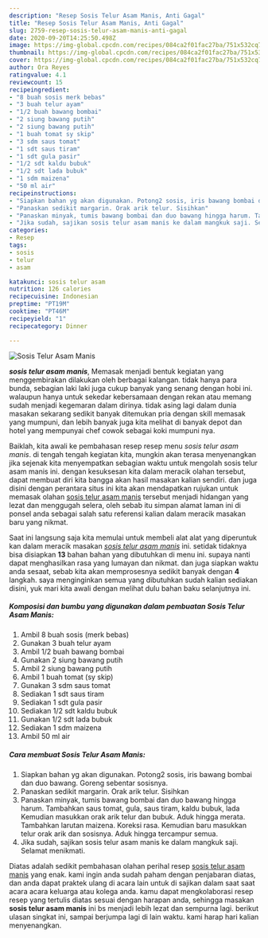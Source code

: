 ```yaml
---
description: "Resep Sosis Telur Asam Manis, Anti Gagal"
title: "Resep Sosis Telur Asam Manis, Anti Gagal"
slug: 2759-resep-sosis-telur-asam-manis-anti-gagal
date: 2020-09-20T14:25:50.498Z
image: https://img-global.cpcdn.com/recipes/084ca2f01fac27ba/751x532cq70/sosis-telur-asam-manis-foto-resep-utama.jpg
thumbnail: https://img-global.cpcdn.com/recipes/084ca2f01fac27ba/751x532cq70/sosis-telur-asam-manis-foto-resep-utama.jpg
cover: https://img-global.cpcdn.com/recipes/084ca2f01fac27ba/751x532cq70/sosis-telur-asam-manis-foto-resep-utama.jpg
author: Ora Reyes
ratingvalue: 4.1
reviewcount: 15
recipeingredient:
- "8 buah sosis merk bebas"
- "3 buah telur ayam"
- "1/2 buah bawang bombai"
- "2 siung bawang putih"
- "2 siung bawang putih"
- "1 buah tomat sy skip"
- "3 sdm saus tomat"
- "1 sdt saus tiram"
- "1 sdt gula pasir"
- "1/2 sdt kaldu bubuk"
- "1/2 sdt lada bubuk"
- "1 sdm maizena"
- "50 ml air"
recipeinstructions:
- "Siapkan bahan yg akan digunakan. Potong2 sosis, iris bawang bombai dan duo bawang. Goreng sebentar sosisnya."
- "Panaskan sedikit margarin. Orak arik telur. Sisihkan"
- "Panaskan minyak, tumis bawang bombai dan duo bawang hingga harum. Tambahkan saus tomat, gula, saus tiram, kaldu bubuk, lada Kemudian masukkan orak arik telur dan bubuk. Aduk hingga merata. Tambahkan larutan maizena. Koreksi rasa. Kemudian baru masukkan telur orak arik dan sosisnya. Aduk hingga tercampur semua."
- "Jika sudah, sajikan sosis telur asam manis ke dalam mangkuk saji. Selamat menikmati."
categories:
- Resep
tags:
- sosis
- telur
- asam

katakunci: sosis telur asam 
nutrition: 126 calories
recipecuisine: Indonesian
preptime: "PT19M"
cooktime: "PT46M"
recipeyield: "1"
recipecategory: Dinner

---
```



![Sosis Telur Asam Manis](https://img-global.cpcdn.com/recipes/084ca2f01fac27ba/751x532cq70/sosis-telur-asam-manis-foto-resep-utama.jpg)

<b><i>sosis telur asam manis</i></b>, Memasak menjadi bentuk kegiatan yang menggembirakan dilakukan oleh berbagai kalangan. tidak hanya para bunda, sebagian laki laki juga cukup banyak yang senang dengan hobi ini. walaupun hanya untuk sekedar kebersamaan dengan rekan atau memang sudah menjadi kegemaran dalam dirinya. tidak asing lagi dalam dunia masakan sekarang sedikit banyak ditemukan pria dengan skill memasak yang mumpuni, dan lebih banyak juga kita melihat di banyak depot dan hotel yang mempunyai chef cowok sebagai koki mumpuni nya.

Baiklah, kita awali ke pembahasan resep resep menu <i>sosis telur asam manis</i>. di tengah tengah kegiatan kita, mungkin akan terasa menyenangkan jika sejenak kita menyempatkan sebagian waktu untuk mengolah sosis telur asam manis ini. dengan kesuksesan kita dalam meracik olahan tersebut, dapat membuat diri kita bangga akan hasil masakan kalian sendiri. dan juga disini dengan perantara situs ini kita akan mendapatkan rujukan untuk memasak olahan <u>sosis telur asam manis</u> tersebut menjadi hidangan yang lezat dan menggugah selera, oleh sebab itu simpan alamat laman ini di ponsel anda sebagai salah satu referensi kalian dalam meracik masakan baru yang nikmat.




Saat ini langsung saja kita memulai untuk membeli alat alat yang diperuntuk kan dalam meracik masakan <u><i>sosis telur asam manis</i></u> ini. setidak tidaknya bisa disiapkan <b>13</b> bahan bahan yang dibutuhkan di menu ini. supaya nanti dapat menghasilkan rasa yang lumayan dan nikmat. dan juga siapkan waktu anda sesaat, sebab kita akan memprosesnya sedikit banyak dengan <b>4</b> langkah. saya menginginkan semua yang dibutuhkan sudah kalian sediakan disini, yuk mari kita awali dengan melihat dulu bahan baku selanjutnya ini.

<!--inarticleads1-->

##### Komposisi dan bumbu yang digunakan dalam pembuatan Sosis Telur Asam Manis:

1. Ambil 8 buah sosis (merk bebas)
1. Gunakan 3 buah telur ayam
1. Ambil 1/2 buah bawang bombai
1. Gunakan 2 siung bawang putih
1. Ambil 2 siung bawang putih
1. Ambil 1 buah tomat (sy skip)
1. Gunakan 3 sdm saus tomat
1. Sediakan 1 sdt saus tiram
1. Sediakan 1 sdt gula pasir
1. Sediakan 1/2 sdt kaldu bubuk
1. Gunakan 1/2 sdt lada bubuk
1. Sediakan 1 sdm maizena
1. Ambil 50 ml air




<!--inarticleads2-->

##### Cara membuat Sosis Telur Asam Manis:

1. Siapkan bahan yg akan digunakan. Potong2 sosis, iris bawang bombai dan duo bawang. Goreng sebentar sosisnya.
1. Panaskan sedikit margarin. Orak arik telur. Sisihkan
1. Panaskan minyak, tumis bawang bombai dan duo bawang hingga harum. Tambahkan saus tomat, gula, saus tiram, kaldu bubuk, lada Kemudian masukkan orak arik telur dan bubuk. Aduk hingga merata. Tambahkan larutan maizena. Koreksi rasa. Kemudian baru masukkan telur orak arik dan sosisnya. Aduk hingga tercampur semua.
1. Jika sudah, sajikan sosis telur asam manis ke dalam mangkuk saji. Selamat menikmati.




Diatas adalah sedikit pembahasan olahan perihal resep <u>sosis telur asam manis</u> yang enak. kami ingin anda sudah paham dengan penjabaran diatas, dan anda dapat praktek ulang di acara lain untuk di sajikan dalam saat saat acara acara keluarga atau kolega anda. kamu dapat mengkolaborasi resep resep yang tertulis diatas sesuai dengan harapan anda, sehingga masakan <b>sosis telur asam manis</b> ini bs menjadi lebih lezat dan sempurna lagi. berikut ulasan singkat ini, sampai berjumpa lagi di lain waktu. kami harap hari kalian menyenangkan.
